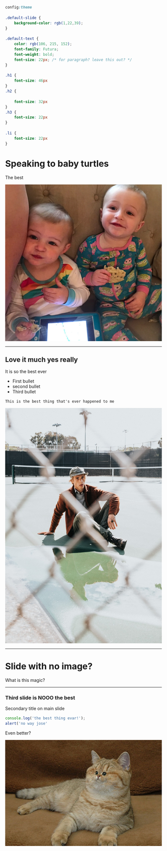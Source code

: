 
```css 
config:theme 

.default-slide {
    background-color: rgb(1,22,39);
}

.default-text {
    color: rgb(106, 215, 152);
    font-family: Futura;
    font-weight: bold; 
    font-size: 22px; /* for paragraph? leave this out? */
}

.h1 {
    font-size: 46px
}
.h2 {

    font-size: 32px
}
.h3 {
    font-size: 22px
}

.li {
    font-size: 22px
}
```

# Speaking to baby turtles
The best

![alt text](babies.jpg)

---
## Love it much yes really
It is so the best ever

- First bullet
- second bullet
- Third bullet

```notes
This is the best thing that's ever happened to me
```

![alt text](images/photo.jpg)

---
# Slide with no image?

What is this magic?

---
### Third slide is NOOO the best
Secondary title on main slide

```js
console.log('the best thing evar!');
alert('no way jose'
```

Even better?

![alt text](cat-small-face.jpg)

